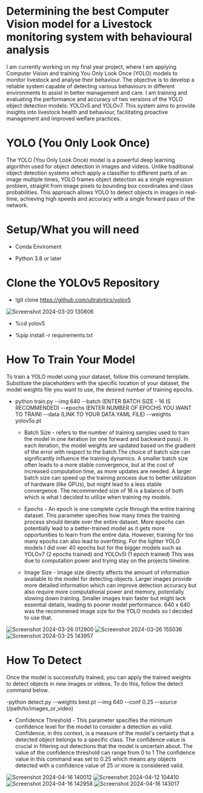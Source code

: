 # Determining the best Computer Vision model for a Livestock monitoring system with behavioural analysis

I am currently working on my final year project, where I am applying Computer Vision and training You Only Look Once (YOLO) models to monitor livestock and analyse their behaviour. The objective is to develop a reliable system capable of detecting various behaviours in different environments to assist in better management and care. I am training and evaluating the performance and accuracy of two versions of the YOLO object detection models: YOLOv5 and YOLOv7. This system aims to provide insights into livestock health and behaviour, facilitating proactive management and improved welfare practices.

# YOLO (You Only Look Once)
The YOLO (You Only Look Once) model is a powerful deep learning algorithm used for object detection in images and videos. Unlike traditional object detection systems which apply a classifier to different parts of an image multiple times, YOLO frames object detection as a single regression problem, straight from image pixels to bounding box coordinates and class probabilities. This approach allows YOLO to detect objects in images in real-time, achieving high speeds and accuracy with a single forward pass of the network.

# Setup/What you will need
- Conda Enviroment

- Python 3.8 or later

# Clone the YOLOv5 Repository

- !git clone https://github.com/ultralytics/yolov5

![Screenshot 2024-03-20 130806](https://github.com/MarkConnolly1/Livestock-Monitoring/assets/121117520/f7ec5eef-2219-4ece-a2e4-ac917fdb0ce5)

- %cd yolov5
  
- %pip install -r requirements.txt
  
# How To Train Your Model

To train a YOLO model using your dataset, follow this command template. Substitute the placeholders with the specific location of your dataset, the model weights file you want to use, the desired number of training epochs.

- python train.py --img 640 --batch (ENTER BATCH SIZE - 16 IS RECOMMENDED) --epochs (ENTER NUMBER OF EPOCHS YOU WANT TO TRAIN) --data (LINK TO YOUR DATA.YAML FILE) --weights yolov5s.pt

  - Batch Size - refers to the number of training samples used to train the model in one iteration (or one forward and backward pass). In each iteration, the model weights are updated based on the gradient of the error with respect to the batch.The choice of batch size can significantly influence the training dynamics. A smaller batch size often leads to a more stable convergence, but at the cost of increased computation time, as more updates are needed. A larger batch size can speed up the training process due to better utilization of hardware (like GPUs), but might lead to a less stable convergence. The recommended size of 16 is a balance of both which is what I decided to utilize when training my models.
    
  - Epochs - An epoch is one complete cycle through the entire training dataset. This parameter specifies how many times the training process should iterate over the entire dataset. More epochs can potentially lead to a better-trained model as it gets more opportunities to learn from the entire data. However, training for too many epochs can also lead to overfitting. For the lighter YOLO models I did over 40 epochs but for the bigger models such as YOLOv7 (2 epochs trained) and YOLOv5l (1 epoch trained) This was due to computation power and trying stay on the projects timeline.
 
  -  Image Size -  Image size directly affects the amount of information available to the model for detecting objects. Larger images provide more detailed information which can improve detection accuracy but also require more computational power and memory, potentially slowing down training. Smaller images train faster but might lack essential details, leading to poorer model performance. 640 x 640 was the recommened image size for the YOLO models so I decided to use that.

  
![Screenshot 2024-03-26 012900](https://github.com/MarkConnolly1/Livestock-Monitoring/assets/121117520/8b07f791-789e-4e75-b53f-220ea33a605d)
![Screenshot 2024-03-26 155036](https://github.com/MarkConnolly1/Livestock-Monitoring/assets/121117520/c21814eb-e7fd-47eb-a5ad-511a5aca99ea)
![Screenshot 2024-03-25 143957](https://github.com/MarkConnolly1/Livestock-Monitoring/assets/121117520/2f9ab945-13ba-4877-97ac-bc95f8eaa0cd)


# How To Detect
Once the model is successfully trained, you can apply the trained weights to detect objects in new images or videos. To do this, follow the detect command below.

-python detect.py --weights best.pt --img 640 --conf 0.25 --source (/path/to/images_or_video)

  - Confidence Threshold - This parameter specifies the minimum confidence level for the model to consider a detection as valid. Confidence, in this context, is a measure of the model's certainty that a detected object belongs to a specific class. The confidence value is crucial in filtering out detections that the model is uncertain about. The value of the confidence threshold can range from 0 to 1 The confidence value in this command was set to 0.25  which means any objects detected with a confidence value of 25 or more is considered valid.

![Screenshot 2024-04-16 140012](https://github.com/MarkConnolly1/Livestock-Monitoring/assets/121117520/6211afe9-7333-458c-8ff4-85af7a7023c0)
![Screenshot 2024-04-12 104410](https://github.com/MarkConnolly1/Livestock-Monitoring/assets/121117520/0f169071-4416-44a6-9ab0-c43478faee32)
![Screenshot 2024-04-16 142958](https://github.com/MarkConnolly1/Livestock-Monitoring/assets/121117520/cab8721e-53c1-4b0d-a08e-e003a65beec6)
![Screenshot 2024-04-16 143017](https://github.com/MarkConnolly1/Livestock-Monitoring/assets/121117520/2c61d4c5-e1b1-499e-9459-b875d96b29be)



